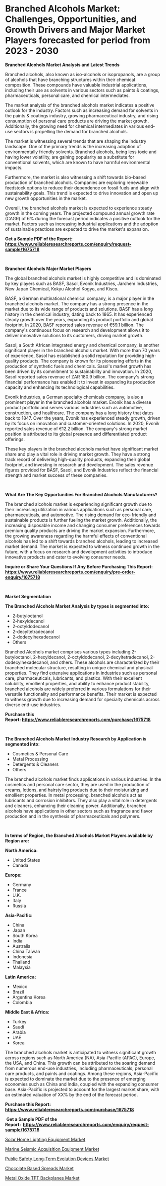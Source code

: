 <p><h1>Branched Alcohols Market: Challenges, Opportunities, and Growth Drivers and Major Market Players forecasted for period from 2023 - 2030</h1></p><p><strong>Branched Alcohols Market Analysis and Latest Trends</strong></p>
<p><p>Branched alcohols, also known as iso-alcohols or isopropanols, are a group of alcohols that have branching structures within their chemical composition. These compounds have valuable industrial applications, including their use as solvents in various sectors such as paints & coatings, pharmaceuticals, personal care, and chemical intermediates.</p><p>The market analysis of the branched alcohols market indicates a positive outlook for the industry. Factors such as increasing demand for solvents in the paints & coatings industry, growing pharmaceutical industry, and rising consumption of personal care products are driving the market growth. Additionally, the growing need for chemical intermediates in various end-use sectors is propelling the demand for branched alcohols.</p><p>The market is witnessing several trends that are shaping the industry landscape. One of the primary trends is the increasing adoption of environmentally friendly solvents. Branched alcohols, being less toxic and having lower volatility, are gaining popularity as a substitute for conventional solvents, which are known to have harmful environmental impacts.</p><p>Furthermore, the market is also witnessing a shift towards bio-based production of branched alcohols. Companies are exploring renewable feedstock options to reduce their dependence on fossil fuels and align with sustainability goals. This trend is expected to drive innovation and open up new growth opportunities in the market.</p><p>Overall, the branched alcohols market is expected to experience steady growth in the coming years. The projected compound annual growth rate (CAGR) of 6% during the forecast period indicates a positive outlook for the market. Factors such as increasing industrial applications and the adoption of sustainable practices are expected to drive the market's expansion.</p></p>
<p><strong>Get a Sample PDF of the Report:&nbsp; <a href="https://www.reliableresearchreports.com/enquiry/request-sample/1675718">https://www.reliableresearchreports.com/enquiry/request-sample/1675718</a></strong></p>
<p>&nbsp;</p>
<p><strong>Branched Alcohols Major Market Players</strong></p>
<p><p>The global branched alcohols market is highly competitive and is dominated by key players such as BASF, Sasol, Evonik Industries, Jarchem Industries, New Japan Chemical, Kokyu Alcohol Kogyo, and Kisco.</p><p>BASF, a German multinational chemical company, is a major player in the branched alcohols market. The company has a strong presence in the market due to its wide range of products and solutions. BASF has a long history in the chemical industry, dating back to 1865. It has experienced steady growth over the years, expanding its product portfolio and global footprint. In 2020, BASF reported sales revenue of €59.1 billion. The company's continuous focus on research and development allows it to deliver innovative solutions to its customers, driving market growth.</p><p>Sasol, a South African integrated energy and chemical company, is another significant player in the branched alcohols market. With more than 70 years of experience, Sasol has established a solid reputation for providing high-quality products. The company is known for its pioneering efforts in the production of synthetic fuels and chemicals. Sasol's market growth has been driven by its commitment to sustainability and innovation. In 2020, Sasol reported sales revenue of ZAR 180.9 billion. The company's strong financial performance has enabled it to invest in expanding its production capacity and enhancing its technological capabilities.</p><p>Evonik Industries, a German specialty chemicals company, is also a prominent player in the branched alcohols market. Evonik has a diverse product portfolio and serves various industries such as automotive, construction, and healthcare. The company has a long history that dates back to 1847. Over the years, Evonik has experienced steady growth, driven by its focus on innovation and customer-oriented solutions. In 2020, Evonik reported sales revenue of €12.2 billion. The company's strong market position is attributed to its global presence and differentiated product offerings.</p><p>These key players in the branched alcohols market have significant market share and play a vital role in driving market growth. They have a strong track record of delivering high-quality products, expanding their global footprint, and investing in research and development. The sales revenue figures provided for BASF, Sasol, and Evonik Industries reflect the financial strength and market success of these companies.</p></p>
<p>&nbsp;</p>
<p><strong>What Are The Key Opportunities For Branched Alcohols Manufacturers?</strong></p>
<p><p>The branched alcohols market is experiencing significant growth due to their increasing utilization in various applications such as personal care, pharmaceuticals, and automotive. The rising demand for eco-friendly and sustainable products is further fueling the market growth. Additionally, the increasing disposable income and changing consumer preferences towards premium quality products are driving the market expansion. Furthermore, the growing awareness regarding the harmful effects of conventional alcohols has led to a shift towards branched alcohols, leading to increased market demand. The market is expected to witness continued growth in the future, with a focus on research and development activities to introduce innovative products and cater to evolving consumer needs.</p></p>
<p><strong>Inquire or Share Your Questions If Any Before Purchasing This Report: <a href="https://www.reliableresearchreports.com/enquiry/pre-order-enquiry/1675718">https://www.reliableresearchreports.com/enquiry/pre-order-enquiry/1675718</a></strong></p>
<p>&nbsp;</p>
<p><strong>Market Segmentation</strong></p>
<p><strong>The Branched Alcohols Market Analysis by types is segmented into:</strong></p>
<p><ul><li>2-butyloctanol</li><li>2-hexyldecanol</li><li>2-octyldodecanol</li><li>2-decyltetradecanol</li><li>2-dodecylhexadecanol</li><li>Others</li></ul></p>
<p><p>Branched Alcohols market comprises various types including 2-butyloctanol, 2-hexyldecanol, 2-octyldodecanol, 2-decyltetradecanol, 2-dodecylhexadecanol, and others. These alcohols are characterized by their branched molecular structure, resulting in unique chemical and physical properties. They find extensive applications in industries such as personal care, pharmaceuticals, lubricants, and plastics. With their excellent solubility, emollient properties, and ability to enhance product stability, branched alcohols are widely preferred in various formulations for their versatile functionality and performance benefits. Their market is expected to witness growth due to increasing demand for specialty chemicals across diverse end-use industries.</p></p>
<p><strong>Purchase this Report:&nbsp;<a href="https://www.reliableresearchreports.com/purchase/1675718">https://www.reliableresearchreports.com/purchase/1675718</a></strong></p>
<p>&nbsp;</p>
<p><strong>The Branched Alcohols Market Industry Research by Application is segmented into:</strong></p>
<p><ul><li>Cosmetics & Personal Care</li><li>Metal Processing</li><li>Detergents & Cleaners</li><li>Others</li></ul></p>
<p><p>The branched alcohols market finds applications in various industries. In the cosmetics and personal care sector, they are used in the production of creams, lotions, and hairstyling products due to their moisturizing and emollient properties. In metal processing, branched alcohols act as lubricants and corrosion inhibitors. They also play a vital role in detergents and cleaners, enhancing their cleaning power. Additionally, branched alcohols have applications in other sectors such as fragrance and flavor production and in the synthesis of pharmaceuticals and polymers.</p></p>
<p>&nbsp;</p>
<p><strong>In terms of Region, the Branched Alcohols Market Players available by Region are:</strong></p>
<p>
    <p> <strong> North America: </strong>
        <ul>
            <li>United States</li>
            <li>Canada</li>
        </ul>
        </p> 
    <p> <strong> Europe: </strong>
        <ul>
            <li>Germany</li>
            <li>France</li>
            <li>U.K.</li>
            <li>Italy</li>
            <li>Russia</li>
        </ul>
        </p> 
    <p> <strong> Asia-Pacific: </strong>
        <ul>
            <li>China</li>
            <li>Japan</li>
            <li>South Korea</li>
            <li>India</li>
            <li>Australia</li>
            <li>China Taiwan</li>
            <li>Indonesia</li>
            <li>Thailand</li>
            <li>Malaysia</li>
        </ul>
        </p> 
    <p> <strong> Latin America: </strong>
        <ul>
            <li>Mexico</li>
            <li>Brazil</li>
            <li>Argentina Korea</li>
            <li>Colombia</li>
        </ul>
        </p> 
    <p> <strong> Middle East & Africa: </strong>
        <ul>
            <li>Turkey</li>
            <li>Saudi</li>
            <li>Arabia</li>
            <li>UAE</li>
            <li>Korea</li>
        </ul>
    </p>
    </p>
<p><p>The branched alcohols market is anticipated to witness significant growth across regions such as North America (NA), Asia-Pacific (APAC), Europe, the USA, and China. This growth can be attributed to the soaring demand from numerous end-use industries, including pharmaceuticals, personal care products, and paints and coatings. Among these regions, Asia-Pacific is expected to dominate the market due to the presence of emerging economies such as China and India, coupled with the expanding consumer base. Asia-Pacific is projected to account for the largest market share, with an estimated valuation of XX% by the end of the forecast period.</p></p>
<p><strong>Purchase this Report: <a href="https://www.reliableresearchreports.com/purchase/1675718">https://www.reliableresearchreports.com/purchase/1675718</a></strong></p>
<p>&nbsp;<strong>Get a Sample PDF of the Report:&nbsp;&nbsp;<a href="https://www.reliableresearchreports.com/enquiry/request-sample/1675718">https://www.reliableresearchreports.com/enquiry/request-sample/1675718</a></strong></p>
<p><strong></strong></p>
<p><p><a href="https://medium.com/@myrtleebert1913/decoding-solar-home-lighting-equipment-market-metrics-market-share-trends-and-growth-patterns-dd2a6b4ee7c6">Solar Home Lighting Equipment Market</a></p><p><a href="https://medium.com/@emerylittle2023/marine-seismic-acquisition-equipment-market-size-market-outlook-and-market-forecast-2023-to-2030-eb5487ec25fc">Marine Seismic Acquisition Equipment Market</a></p><p><a href="https://medium.com/@joshuahintz2023/public-safety-long-term-evolution-devices-market-comprehensive-assessment-by-type-application-1d155125db19">Public Safety Long-Term Evolution Devices Market</a></p><p><a href="https://medium.com/@landis15236/chocolate-based-spreads-market-insights-into-market-cagr-market-trends-and-growth-strategies-5c991b0c0e6a">Chocolate Based Spreads Market</a></p><p><a href="https://medium.com/@darianswift1922/metal-oxide-tft-backplanes-market-analysis-its-cagr-market-segmentation-and-global-industry-535b1febadaa">Metal Oxide TFT Backplanes Market</a></p></p>